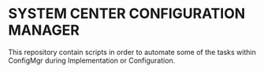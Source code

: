 # SYSTEM CENTER CONFIGURATION MANAGER

This repository contain scripts in order to automate some of the tasks within ConfigMgr during Implementation or Configuration. 
